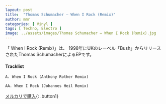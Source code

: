 ```yaml
---
layout: post
title:  "Thomas Schumacher – When I Rock (Remix)"
author: mmr
categories: [ Vinyl ]
tags: [ Techno, Electro ]
image: ../assets/images/Thomas Schumacher – When I Rock (Remix).jpg
---
```


「 When I Rock (Remix)」は、
1998年にUKのレーベル「Bush」からリリースされたThomas SchumacherによるEPです。

#### Tracklist
```md
A. When I Rock (Anthony Rother Remix)

AA. When I Rock (Johannes Heil Remix)
```

[メルカリで購入](https://jp.mercari.com/item/m24258262929?afid=6142608987){: .button1}


